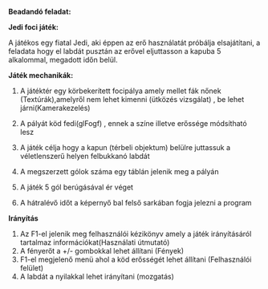 
**Beadandó feladat:**

**Jedi foci játék:**

A játékos egy fiatal Jedi, aki éppen az erő használatát próbálja elsajátítani, a feladata hogy el labdát pusztán az erővel eljuttasson a kapuba 5 alkalommal, megadott időn belül.

**Játék mechanikák:**

1. A játéktér egy körbekerített focipálya amely mellet fák nőnek (Textúrák),amelyről nem lehet kimenni (ütközés vizsgálat) , be lehet járni(Kamerakezelés)

2. A pályát köd fedi(glFogf) , ennek a színe illetve erőssége módsítható lesz
3. A játék célja hogy a kapun (térbeli objektum) belülre juttassuk a véletlenszerű helyen felbukkanó labdát
4.  A megszerzett gólok száma egy táblán jelenik meg a pályán
5. A játék 5 gól berúgásával ér véget
6. A hátralévő időt a képernyő bal felső sarkában fogja jelezni a program

**Irányítás**
1. Az F1-el jelenik meg felhasználói kézikönyv amely a játék irányításáról tartalmaz információkat(Használati útmutató)
2. A fényerőt a +/- gombokkal lehet állítani (Fények)
3. F1-el megjelenő menü ahol a köd erősségét lehet állítani (Felhasználói felület)
4. A labdát a nyilakkal lehet irányítani (mozgatás)

